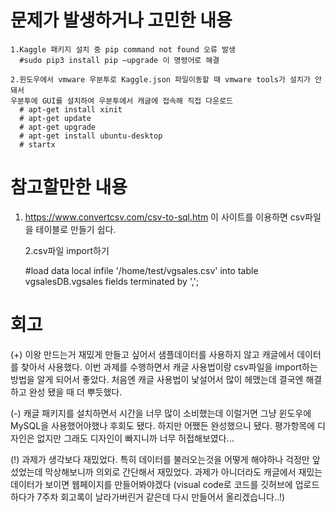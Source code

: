 # 문제가 발생하거나 고민한 내용
    1.Kaggle 패키지 설치 중 pip command not found 오류 발생
      #sudo pip3 install pip –upgrade 이 명령어로 해결
      
    2.윈도우에서 vmware 우분투로 Kaggle.json 파일이동할 때 vmware tools가 설치가 안돼서
    우분투에 GUI를 설치하여 우분투에서 캐글에 접속해 직접 다운로드
      # apt-get install xinit
      # apt-get update
      # apt-get upgrade
      # apt-get install ubuntu-desktop
      # startx
      

# 참고할만한 내용
1. https://www.convertcsv.com/csv-to-sql.htm
이 사이트를 이용하면 csv파일을 테이블로 만들기 쉽다.
    
    2.csv파일 import하기 
    
    #load data local infile '/home/test/vgsales.csv' 
     into table vgsalesDB.vgsales fields terminated by ',';


# 회고
(+)
이왕 만드는거 재밌게 만들고 싶어서 샘플데이터를 사용하지 않고 캐글에서 데이터를 찾아서 사용했다.
이번 과제를 수행하면서 캐글 사용법이랑 csv파일을 import하는 방법을 알게 되어서 좋았다. 
처음엔 캐글 사용법이 낯설어서 많이 헤맸는데 결국엔 해결하고 완성 됐을 때 더 뿌듯했다.

(-)
캐글 패키지를 설치하면서 시간을 너무 많이 소비했는데 이럴거면 그냥 윈도우에 MySQL을 사용했어야했나 후회도 됐다.
하지만 어쨌든 완성했으니 됐다.
평가항목에 디자인은 없지만 그래도 디자인이 빠지니까 너무 허접해보였다... 

(!) 
과제가 생각보다 재밌었다. 특히 데이터를 불러오는것을 어떻게 해야하나 걱정만 앞섰었는데 막상해보니까 의외로 간단해서 재밌었다.
과제가 아니더라도 캐글에서 재밌는 데이터가 보이면 웹페이지를 만들어봐야겠다
(visual code로 코드를 깃허브에 업로드하다가 7주차 회고록이 날라가버린거 같은데 다시 만들어서 올리겠습니다..!)
